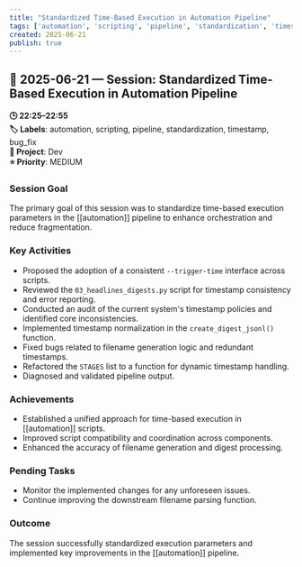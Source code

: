 ```yaml
---
title: "Standardized Time-Based Execution in Automation Pipeline"
tags: ['automation', 'scripting', 'pipeline', 'standardization', 'timestamp', 'bug_fix']
created: 2025-06-21
publish: true
---
```


## 📅 2025-06-21 — Session: Standardized Time-Based Execution in Automation Pipeline

**🕒 22:25–22:55**  
**🏷️ Labels**: automation, scripting, pipeline, standardization, timestamp, bug_fix  
**📂 Project**: Dev  
**⭐ Priority**: MEDIUM  


### Session Goal
The primary goal of this session was to standardize time-based execution parameters in the [[automation]] pipeline to enhance orchestration and reduce fragmentation.

### Key Activities
- Proposed the adoption of a consistent `--trigger-time` interface across scripts.
- Reviewed the `03_headlines_digests.py` script for timestamp consistency and error reporting.
- Conducted an audit of the current system's timestamp policies and identified core inconsistencies.
- Implemented timestamp normalization in the `create_digest_jsonl()` function.
- Fixed bugs related to filename generation logic and redundant timestamps.
- Refactored the `STAGES` list to a function for dynamic timestamp handling.
- Diagnosed and validated pipeline output.

### Achievements
- Established a unified approach for time-based execution in [[automation]] scripts.
- Improved script compatibility and coordination across components.
- Enhanced the accuracy of filename generation and digest processing.

### Pending Tasks
- Monitor the implemented changes for any unforeseen issues.
- Continue improving the downstream filename parsing function.

### Outcome
The session successfully standardized execution parameters and implemented key improvements in the [[automation]] pipeline.
